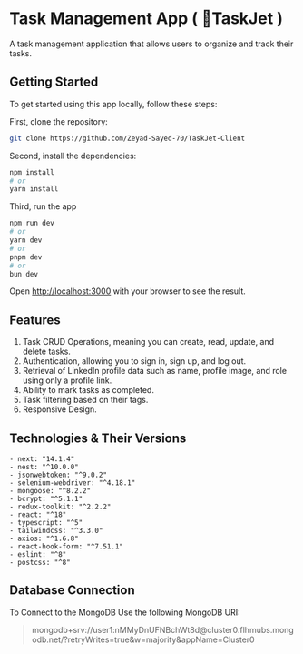 # Task Management App ( 🚀TaskJet )

A task management application that allows users to organize and track their tasks.

## Getting Started

To get started using this app locally, follow these steps:

First, clone the repository:

```bash
git clone https://github.com/Zeyad-Sayed-70/TaskJet-Client
```

Second, install the dependencies:

```bash
npm install
# or
yarn install
```

Third, run the app

```bash
npm run dev
# or
yarn dev
# or
pnpm dev
# or
bun dev
```

Open [http://localhost:3000](http://localhost:3000) with your browser to see the result.

## Features

1. Task CRUD Operations, meaning you can create, read, update, and delete tasks.
2. Authentication, allowing you to sign in, sign up, and log out.
3. Retrieval of LinkedIn profile data such as name, profile image, and role using only a profile link.
4. Ability to mark tasks as completed.
5. Task filtering based on their tags.
6. Responsive Design.

## Technologies & Their Versions

    - next: "14.1.4"
    - nest: "^10.0.0"
    - jsonwebtoken: "^9.0.2"
    - selenium-webdriver: "^4.18.1"
    - mongoose: "^8.2.2"
    - bcrypt: "^5.1.1"
    - redux-toolkit: "^2.2.2"
    - react: "^18"
    - typescript: "^5"
    - tailwindcss: "^3.3.0"
    - axios: "^1.6.8"
    - react-hook-form: "^7.51.1"
    - eslint: "^8"
    - postcss: "^8"

## Database Connection

To Connect to the MongoDB Use the following MongoDB URI:

> <p>mongodb+srv://user1:nMMyDnUFNBchWt8d@cluster0.flhmubs.mongodb.net/?retryWrites=true&w=majority&appName=Cluster0</p>
